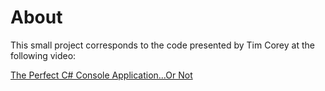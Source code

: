 # About 

This small project corresponds to the code presented by Tim Corey at the following video:

[The Perfect C# Console Application...Or Not](https://www.youtube.com/watch?v=dZSLm4tOI8o)